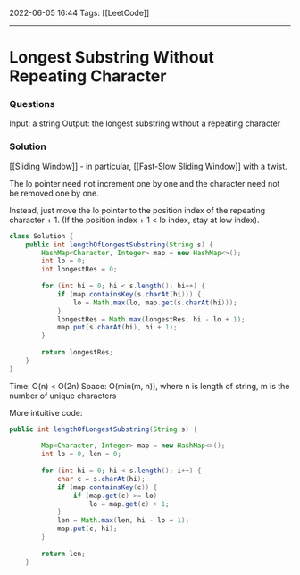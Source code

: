2022-06-05 16:44
Tags: [[LeetCode]] 
- - - - - - - - - - - - - - - - - - - - - - - - - - - - -   
# Longest Substring Without Repeating Character
### Questions
Input: a string
Output: the longest substring without a repeating character

### Solution
[[Sliding Window]] - in particular, [[Fast-Slow Sliding Window]] with a twist.

The lo pointer need not increment one by one and the character need not be removed one by one.

Instead, just move the lo pointer to the position index of the repeating character + 1. (If the position index + 1 < lo index, stay at low index).

```Java 
class Solution {
    public int lengthOfLongestSubstring(String s) {    
        HashMap<Character, Integer> map = new HashMap<>();
        int lo = 0;
        int longestRes = 0;
        
        for (int hi = 0; hi < s.length(); hi++) {
            if (map.containsKey(s.charAt(hi))) {
                lo = Math.max(lo, map.get(s.charAt(hi)));
            } 
            longestRes = Math.max(longestRes, hi - lo + 1);
            map.put(s.charAt(hi), hi + 1);
        }
        
        return longestRes;
    }
}
```

Time: O(n) < O(2n)
Space: O(min(m, n)), where n is length of string, m is the number of unique characters

More intuitive code:
```Java
public int lengthOfLongestSubstring(String s) {
        
        Map<Character, Integer> map = new HashMap<>();
        int lo = 0, len = 0;
        
        for (int hi = 0; hi < s.length(); i++) {
            char c = s.charAt(hi);
            if (map.containsKey(c)) {
                if (map.get(c) >= lo) 
                    lo = map.get(c) + 1;
            }
            len = Math.max(len, hi - lo + 1);
            map.put(c, hi);
        }
        
        return len;
    }
```